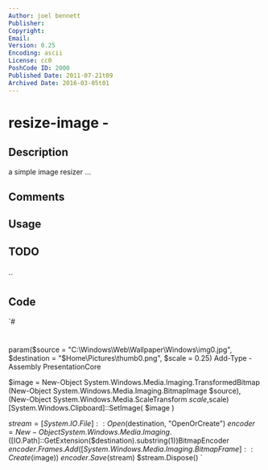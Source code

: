 ```yaml
---
Author: joel bennett
Publisher: 
Copyright: 
Email: 
Version: 0.25
Encoding: ascii
License: cc0
PoshCode ID: 2000
Published Date: 2011-07-21t09
Archived Date: 2016-03-05t01
---
```


# resize-image - 

## Description

a simple image resizer …

## Comments



## Usage



## TODO



## 

``

## Code

`#
 #
 param($source = "C:\Windows\Web\Wallpaper\Windows\img0.jpg", $destination = "$Home\Pictures\thumb0.png", $scale = 0.25)
 Add-Type -Assembly PresentationCore
 
 $image = New-Object System.Windows.Media.Imaging.TransformedBitmap (New-Object System.Windows.Media.Imaging.BitmapImage $source),
                                                                    (New-Object System.Windows.Media.ScaleTransform $scale,$scale)
 [System.Windows.Clipboard]::SetImage( $image )
 
 $stream = [System.IO.File]::Open($destination, "OpenOrCreate")
 $encoder = New-Object System.Windows.Media.Imaging.$([IO.Path]::GetExtension($destination).substring(1))BitmapEncoder
 $encoder.Frames.Add([System.Windows.Media.Imaging.BitmapFrame]::Create($image))
 $encoder.Save($stream)
 $stream.Dispose()
`

